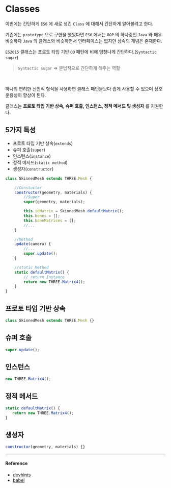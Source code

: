 # Classes

이번에는 간단하게 `ES6` 에 새로 생긴 `Class` 에 대해서 간단하게 알아볼려고 한다.
<br/>

기존에는 `prototype` 으로 구현을 했었다면 `ES6` 에서는 `OOP` 의 하나중인 `Java` 와 매우 비슷하다 `Java` 의 클래스와 비슷하면서 인터페이스는 없지만 상속의 개념은 존재한다.
<br/>

`ES2015` 클래스는 프로토 타입 기반 `OO` 패턴에 비해 엄청나게 간단하다.(`Syntactic sugar`)
<br/>

> `Syntactic sugar` => 문법적으로 간단하게 해주는 역할
<br/>

하나의 편리한 선언적 형식을 사용하면 클래스 패턴을보다 쉽게 사용할 수 있으며 상호 운용성이 향상이 된다.
<br/>

클래스는 **프로토 타입 기반 상속, 슈퍼 호출, 인스턴스, 정적 메서드 및 생성자** 를 지원한다.
<br/>

## 5가지 특성

- 프로토 타입 기반 상속(`extends`)
- 슈퍼 호출(`super`)
- 인스턴스(`instance`)
- 정적 메서드(`static method`)
- 생성자(`constructor`)

```js
class SkinnedMesh extends THREE.Mesh {

    //Constuctor
    constructor(geometry, materials) {
        //Super
        super(geometry, materials);

        this.idMatrix = SkinnedMesh.defaultMatrix();
        this.bones = [];
        this.boneMatrices = [];
        //...
    }

    //Method
    update(camera) {
        //...
        super.update();
    }

    //static Method
    static defaultMatrix() {
        // return Instance
        return new THREE.Matrix4();
    }
}
```

## 프로토 타입 기반 상속

```js
class SkinnedMesh extends THREE.Mesh {}
```

## 슈퍼 호출

```js
super.update();
```

## 인스턴스

```js
new THREE.Matrix4();
```

## 정적 메서드

```js
static defaultMatrix() {
   return new THREE.Matrix4();
}
```

## 생성자

```js
constructor(geometry, materials) {}
```

---

#### Reference

- [devhints](https://devhints.io/es6)
- [babel](https://babeljs.io/docs/en/learn/#classes)